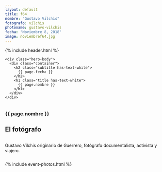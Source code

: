 ```yaml
---
layout: default
title: f64
nombre: "Gustavo Vilchis"
fotografo: vilchis
photoname: gustavo-vilchis
fecha: "Noviembre 8, 2018"
image: noviembref64.jpg
---
```

<div class="parallax-container">
  <section class="hero is-large has-text-centered parallax intro">
    {% include header.html %}
  
    <div class="hero-body">
      <div class="container">
        <h2 class="subtitle has-text-white">
          {{ page.fecha }}
        </h2>
        <h1 class="title has-text-white">
          {{ page.nombre }}
        </h1>
      </div>
    </div>
  </section>

  <section id="f64" class="hero is-white f64">
    <div class="hero-body">
      <div class="columns">
        <div class="column">
          <div class="column is-three-fifths">
            <h3>{{ page.nombre }}</h3>
            <h1>El fotógrafo</h1>
          </div>
          <div class="column is-three-fifths">
            <p>
            Gustavo Vilchis originario de Guerrero, fotógrafo documentalista, activista y viajero.
            </p>
          </div>
        </div>
      </div>
    </div>
  </section>
  
  {% include event-photos.html %}
</div>
